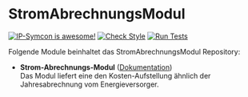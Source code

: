 # StromAbrechnungsModul

[![IP-Symcon is awesome!](https://img.shields.io/badge/IP--Symcon-5.0-blue.svg)](https://www.symcon.de)
[![Check Style](https://github.com/TillBrede/StromAbrechnungsModul/workflows/Check%20Style/badge.svg)](https://github.com/TillBrede/StromAbrechnungsModul/actions)
[![Run Tests](https://github.com/TillBrede/StromAbrechnungsModul/workflows/Run%20Tests/badge.svg)](https://github.com/TillBrede/StromAbrechnungsModul/actions)

Folgende Module beinhaltet das StromAbrechnungsModul Repository:

- __Strom-Abrechnungs-Modul__ ([Dokumentation](StromAbrechnungsModul))  
	Das Modul liefert eine den Kosten-Aufstellung ähnlich der Jahresabrechnung vom Energieversorger. 

